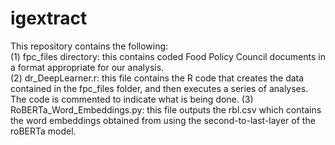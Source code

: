# igextract
This repository contains the following:\
(1) fpc_files directory: this contains coded Food Policy Council documents in a format appropriate for our analysis.\
(2) dr_DeepLearner.r: this file contains the R code that creates the data contained in the fpc_files folder, and then
	executes a series of analyses. The code is commented to indicate what is being done.
(3) RoBERTa_Word_Embeddings.py: this file outputs the rbl.csv which contains the word embeddings obtained from using the second-to-last-layer of the roBERTa model.


